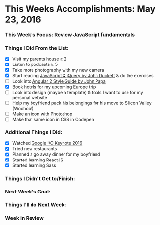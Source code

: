 # This Weeks Accomplishments: May 23, 2016

### This Week's Focus: Review JavaScript fundamentals 

### Things I Did From the List:
- [x] Visit my parents house ≥ 2
- [x] Listen to podcasts ≥ 5
- [x] Take more photography with my new camera
- [x] Start reading [JavaScript & jQuery by John Duckett](https://vk.com/doc29211059_430673081?hash=456e03e0e9ed3ea328&dl=3b6d4faa11d61f42c2) & do the exercises
- [ ] Look into [Angular 2 Style Guide by John Papa](https://angular.io/docs/ts/latest/guide/style-guide.html)
- [x] Book hotels for my upcoming Europe trip
- [ ] Look into design (maybe a template) & tools I want to use for my personal website
- [ ] Help my boyfriend pack his belongings for his move to Silicon Valley (Woohoo!)
- [ ] Make an icon with Photoshop
- [ ] Make that same icon in CSS in Codepen

### Additional Things I Did:
- [x] Watched [Google I/O Keynote 2016](https://www.youtube.com/watch?v=862r3XS2YB0)
- [x] Tried new restaurants
- [x] Planned a go away dinner for my boyfriend
- [x] Started learning ReactJS
- [x] Started learning Sass

### Things I Didn't Get to/Finish:

### Next Week's Goal: 

### Things I'll do Next Week:

### Week in Review
